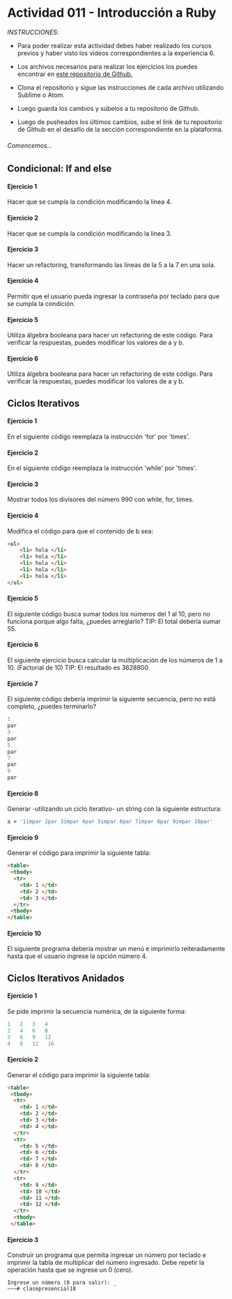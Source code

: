 # Actividad 011 - Introducción a Ruby

*INSTRUCCIONES*:

- Para poder realizar esta actividad debes haber realizado los cursos previos y haber visto los videos correspondientes a la experiencia 6.

- Los archivos necesarios para realizar los ejercicios los puedes encontrar en [este repositorio de Github.](https://github.com/DesafioLatam/E6CP1A1)

- Clona el repositorio y sigue las instrucciones de cada archivo utilizando Sublime o Atom.

- Luego guarda los cambios y súbelos a tu repositorio de Github.

- Luego de pusheados los últimos cambios, sube el link de tu repositorio de Github en el desafío de la sección correspondiente en la plataforma.

###### *Comencemos...*

## Condicional: If and else

#### Ejercicio 1
Hacer que se cumpla la condición modificando la línea 4.

#### Ejercicio 2

Hacer que se cumpla la condición modificando la línea 3.

#### Ejercicio 3

Hacer un refactoring, transformando las líneas de la 5 a la 7 en una sola.

#### Ejercicio 4

Permitir que el usuario pueda ingresar la contraseña por teclado para que se cumpla la condición.

#### Ejercicio 5

Utiliza álgebra booleana para hacer un refactoring de este código. Para verificar la respuestas, puedes modificar los valores de a y b.

#### Ejercicio 6
Utiliza álgebra booleana para hacer un refactoring de este código. Para verificar la respuestas, puedes modificar los valores de a y b.

## Ciclos Iterativos

#### Ejercicio 1
En el siguiente código reemplaza la instrucción 'for' por 'times'.

#### Ejercicio 2
En el siguiente código reemplaza la instrucción 'while' por 'times'.

#### Ejercicio 3
Mostrar todos los divisores del número 990 con while, for, times.

#### Ejercicio 4
Modifica el código para que el contenido de b sea:

~~~html
<ul>
	<li> hola </li>
	<li> hola </li>
	<li> hola </li>
	<li> hola </li>
	<li> hola </li>
</ul>
~~~

#### Ejercicio 5
El siguiente código busca sumar todos los números del 1 al 10, pero no funciona porque algo falta, ¿puedes arreglarlo?
TIP: El total debería sumar 55.

#### Ejercicio 6
El siguiente ejercicio busca calcular la multiplicación de los números de 1 a 10. (Factorial de 10)
TIP: El resultado es 3628800.

#### Ejercicio 7
El siguiente código debería imprimir la siguiente secuencia, pero no está completo, ¿puedes terminarlo?

~~~ruby
1
par
3
par
5
par
7
par
9
par
~~~

#### Ejercicio 8
Generar -utilizando un ciclo iterativo- un string con la siguiente estructura:

~~~ruby
a = '1impar 2par 3impar 4par 5impar 6par 7impar 8par 9impar 10par'
~~~

#### Ejercicio 9
Generar el código para imprimir la siguiente tabla:

~~~html
<table>
 <tbody>
  <tr>
	<td> 1 </td>
	<td> 2 </td>
	<td> 3 </td>
  </tr>
 <tbody>
</table>
~~~

#### Ejercicio 10
El siguiente programa debería mostrar un menú e imprimirlo reiteradamente hasta que el usuario ingrese la opción número 4.

## Ciclos Iterativos Anidados

#### Ejercicio 1
Se pide imprimir la secuencia numérica, de la siguiente forma:

~~~ruby
1   2   3   4
2   4   6   8
3   6   9   12
4   8   12   16
~~~

#### Ejercicio 2
Generar el código para imprimir la siguiente tabla:

~~~html
<table>
 <tbody>
  <tr>
    <td> 1 </td>
    <td> 2 </td>
    <td> 3 </td>
    <td> 4 </td>
  </tr>
  <tr>
    <td> 5 </td>
    <td> 6 </td>
    <td> 7 </td>
    <td> 8 </td>
  </tr>
  <tr>
    <td> 9 </td>
    <td> 10 </td>
    <td> 11 </td>
    <td> 12 </td>
  </tr>
  <tbody>
 </table>
~~~

#### Ejercicio 3
Construir un programa que permita ingresar un número por teclado e imprimir la tabla de multiplicar del número ingresado. Debe repetir la operación hasta que se ingrese un 0 (cero).

~~~
Ingrese un número (0 para salir): _
~~~# clasepresencial18
